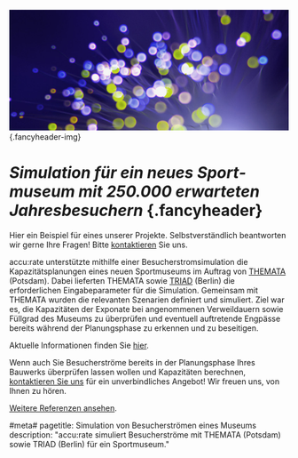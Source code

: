 ![](/img/accurate-bild-3.jpg) {.fancyheader-img}
# *Simulation für ein neues Sport&shy;museum mit 250.000 erwarteten Jahres&shy;besuchern* {.fancyheader}

Hier ein Beispiel für eines unserer Projekte.
Selbstverständlich beantworten wir gerne Ihre Fragen!
Bitte [kontaktieren](kontakt) Sie uns.

accu:rate unterstützte mithilfe einer Besucherstromsimulation die Kapazitätsplanungen eines neuen Sportmuseums im Auftrag von [THEMATA](http://www.themata.de/) (Potsdam).
Dabei lieferten THEMATA sowie [TRIAD](https://www.triad.de/de/projekte/fifa-world-football-museum/) (Berlin) die erforderlichen Eingabeparameter für die Simulation.
Gemeinsam mit THEMATA wurden die relevanten Szenarien definiert und simuliert.
Ziel war es, die Kapazitäten der Exponate bei angenommenen Verweildauern sowie Füllgrad des Museums zu überprüfen und eventuell auftretende Engpässe bereits während der Planungsphase zu erkennen und zu beseitigen. 

Aktuelle Informationen finden Sie [hier](http://de.fifamuseum.com/about/media/press-releases/fifa-welt-fussball-museum-eroffnungstermin-steht-2609754/#).

Wenn auch Sie  Besucherströme bereits in der Planungsphase Ihres Bauwerks überprüfen lassen wollen und Kapazitäten berechnen, [kontaktieren Sie uns](kontakt) für ein unverbindliches Angebot! Wir freuen uns, von Ihnen zu hören.

[Weitere Referenzen ansehen](referenzen).




#meta#
pagetitle: Simulation von Besucherströmen eines Museums
description: "accu:rate simuliert Besucherströme mit THEMATA (Potsdam) sowie TRIAD (Berlin) für ein Sportmuseum."


